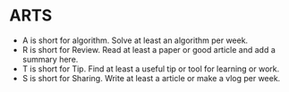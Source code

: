 # ARTS

* A is short for algorithm. Solve at least an algorithm per week.
* R is short for Review. Read at least a paper or good article and add a summary here.
* T is short for Tip. Find at least a useful tip or tool for learning or work.
* S is short for Sharing. Write at least a article or make a vlog per week.

